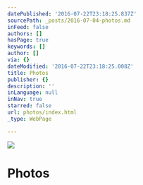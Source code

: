```yaml
---
datePublished: '2016-07-22T23:18:25.837Z'
sourcePath: _posts/2016-07-04-photos.md
inFeed: false
authors: []
hasPage: true
keywords: []
author: []
via: {}
dateModified: '2016-07-22T23:18:25.008Z'
title: Photos
publisher: {}
description: ''
inLanguage: null
inNav: true
starred: false
url: photos/index.html
_type: WebPage

---
```

![](https://imgflo.herokuapp.com/graph/vahj1ThiexotieMo/f877442b087019f8ed9abf8e37e941b7/croprotate.jpg?cropheight=3457&cropwidth=5184&degrees=0&input=https%3A%2F%2Fthe-grid-user-content.s3-us-west-2.amazonaws.com%2F93289f6b-7590-40b3-b3c2-329c476d885e.jpg&x=0&y=0)

# Photos
